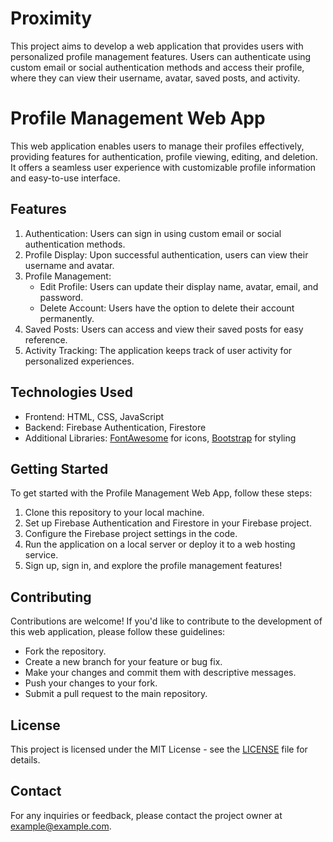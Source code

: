 # Proximity
This project aims to develop a web application that provides users with personalized profile management features. Users can authenticate using custom email or social authentication methods and access their profile, where they can view their username, avatar, saved posts, and activity. 

# Profile Management Web App

This web application enables users to manage their profiles effectively, providing features for authentication, profile viewing, editing, and deletion. It offers a seamless user experience with customizable profile information and easy-to-use interface.

## Features
1. Authentication: Users can sign in using custom email or social authentication methods.
2. Profile Display: Upon successful authentication, users can view their username and avatar.
3. Profile Management:
   - Edit Profile: Users can update their display name, avatar, email, and password.
   - Delete Account: Users have the option to delete their account permanently.
4. Saved Posts: Users can access and view their saved posts for easy reference.
5. Activity Tracking: The application keeps track of user activity for personalized experiences.

## Technologies Used
- Frontend: HTML, CSS, JavaScript
- Backend: Firebase Authentication, Firestore
- Additional Libraries: [FontAwesome](https://fontawesome.com/) for icons, [Bootstrap](https://getbootstrap.com/) for styling

## Getting Started
To get started with the Profile Management Web App, follow these steps:
1. Clone this repository to your local machine.
2. Set up Firebase Authentication and Firestore in your Firebase project.
3. Configure the Firebase project settings in the code.
4. Run the application on a local server or deploy it to a web hosting service.
5. Sign up, sign in, and explore the profile management features!

## Contributing
Contributions are welcome! If you'd like to contribute to the development of this web application, please follow these guidelines:
- Fork the repository.
- Create a new branch for your feature or bug fix.
- Make your changes and commit them with descriptive messages.
- Push your changes to your fork.
- Submit a pull request to the main repository.

## License
This project is licensed under the MIT License - see the [LICENSE](LICENSE) file for details.

## Contact
For any inquiries or feedback, please contact the project owner at example@example.com.
